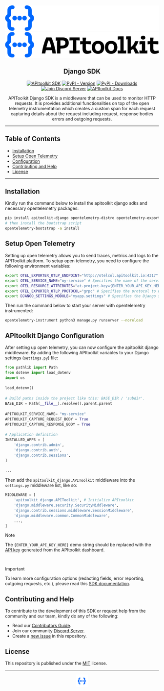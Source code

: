 <div align="center">

![APItoolkit's Logo](https://github.com/apitoolkit/.github/blob/main/images/logo-white.svg?raw=true#gh-dark-mode-only)
![APItoolkit's Logo](https://github.com/apitoolkit/.github/blob/main/images/logo-black.svg?raw=true#gh-light-mode-only)

## Django SDK

[![APItoolkit SDK](https://img.shields.io/badge/APItoolkit-SDK-0068ff?logo=django)](https://github.com/topics/apitoolkit-sdk) [![PyPI - Version](https://img.shields.io/pypi/v/apitoolkit-django)](https://pypi.org/project/apitoolkit-django) [![PyPI - Downloads](https://img.shields.io/pypi/dw/apitoolkit-django)](https://pypi.org/project/apitoolkit-django) [![Join Discord Server](https://img.shields.io/badge/Chat-Discord-7289da)](https://apitoolkit.io/discord?utm_campaign=devrel&utm_medium=github&utm_source=sdks_readme) [![APItoolkit Docs](https://img.shields.io/badge/Read-Docs-0068ff)](https://apitoolkit.io/docs/sdks/python/django?utm_campaign=devrel&utm_medium=github&utm_source=sdks_readme)

APIToolkit Django SDK is a middleware that can be used to monitor HTTP requests. It is provides additional functionalities on top of the open telemetry instrumentation which creates a custom span for each request capturing details about the request including request, response bodies errors and outgoing requests.

</div>

---

## Table of Contents

- [Installation](#installation)
- [Setup Open Telemetry](#setup-open-telemetry)
- [Configuration](#apitoolkit-django-configuration)
- [Contributing and Help](#contributing-and-help)
- [License](#license)

---

## Installation

Kindly run the command below to install the apitoolkit django sdks and necessary opentelemetry packages:

```sh
pip install apitoolkit-django opentelemetry-distro opentelemetry-exporter-otlp
# then install the bootstrap script
opentelemetry-bootstrap -a install
```

## Setup Open Telemetry

Setting up open telemetry allows you to send traces, metrics and logs to the APIToolkit platform.
To setup open telemetry, you need to configure the following environment variables:

```sh
export OTEL_EXPORTER_OTLP_ENDPOINT="http://otelcol.apitoolkit.io:4317"
export OTEL_SERVICE_NAME="my-service" # Specifies the name of the service.
export OTEL_RESOURCE_ATTRIBUTES="at-project-key={ENTER_YOUR_API_KEY_HERE}" # Adds your API KEY to the resource.
export OTEL_EXPORTER_OTLP_PROTOCOL="grpc" # Specifies the protocol to use for the OpenTelemetry exporter.
export DJANGO_SETTINGS_MODULE="myapp.settings" # Specifies the Django settings module to use.
```

Then run the command below to start your server with opentelemetry instrumented:

```sh
opentelemetry-instrument python3 manage.py runserver --noreload
```

## APItoolkit Django Configuration

After setting up open telemetry, you can now configure the apitoolkit django middleware.
By adding the following APItoolkit variables to your Django settings (`settings.py`) file:

```python
from pathlib import Path
from dotenv import load_dotenv
import os

load_dotenv()

# Build paths inside the project like this: BASE_DIR / 'subdir'.
BASE_DIR = Path(__file__).resolve().parent.parent

APITOOLKIT_SERVICE_NAME= "my-service"
APITOOLKIT_CAPTURE_REQUEST_BODY = True
APITOOLKIT_CAPTURE_RESPONSE_BODY = True

# Application definition
INSTALLED_APPS = [
    'django.contrib.admin',
    'django.contrib.auth',
    'django.contrib.sessions',
]

...
```

Then add the `apitoolkit_django.APIToolkit` middleware into the `settings.py` middleware list, like so:

```python
MIDDLEWARE = [
    'apitoolkit_django.APIToolkit', # Initialize APItoolkit
    'django.middleware.security.SecurityMiddleware',
    'django.contrib.sessions.middleware.SessionMiddleware',
    'django.middleware.common.CommonMiddleware',
    ...,
]
```

> [!NOTE]
>
> The `{ENTER_YOUR_API_KEY_HERE}` demo string should be replaced with the [API key](https://apitoolkit.io/docs/dashboard/settings-pages/api-keys?utm_campaign=devrel&utm_medium=github&utm_source=sdks_readme) generated from the APItoolkit dashboard.

<br />

> [!IMPORTANT]
>
> To learn more configuration options (redacting fields, error reporting, outgoing requests, etc.), please read this [SDK documentation](https://apitoolkit.io/docs/sdks/python/django?utm_campaign=devrel&utm_medium=github&utm_source=sdks_readme).

## Contributing and Help

To contribute to the development of this SDK or request help from the community and our team, kindly do any of the following:

- Read our [Contributors Guide](https://github.com/apitoolkit/.github/blob/main/CONTRIBUTING.md).
- Join our community [Discord Server](https://apitoolkit.io/discord?utm_campaign=devrel&utm_medium=github&utm_source=sdks_readme).
- Create a [new issue](https://github.com/apitoolkit/apitoolkit-django/issues/new/choose) in this repository.

## License

This repository is published under the [MIT](LICENSE) license.

---

<div align="center">

<a href="https://apitoolkit.io?utm_campaign=devrel&utm_medium=github&utm_source=sdks_readme" target="_blank" rel="noopener noreferrer"><img src="https://github.com/apitoolkit/.github/blob/main/images/icon.png?raw=true" width="40" /></a>

</div>
